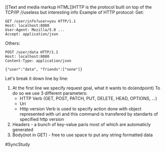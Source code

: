 [[Text and media markup HTML]]HTTP is the protocol built on top of the TCP/IP //useless but interesting info
Example of HTTP protocol:
Get:
``` http
GET /user/info?user=you HTTP/1.1
Host: localhost:8080
User-Agent: Mozilla/5.0 ...
Accept: application/json

```
Others:
``` http
POST /user/data HTTP/1.1
Host: localhost:8080
Content-Type: application/json

{"user":"data", "friends":["none"]}
```

Let's break it down line by line:
1. At the first line we specify request goal, what it wants to do(endpoint)
	To do so we use 3 different parameters:
	- HTTP Verb (GET, POST, PATCH, PUT, DELETE, HEAD, OPTIONS, ...)
	- Uri
	- Http version
	Verb is used to specify action done with object represented with uri and this command is transfered by standarts of specified http version
2. Headers - a bunch of key-value paris most of which are automaticly generated
3. Body(not in GET) - free to use space to put any string formatted data

#SyncStudy